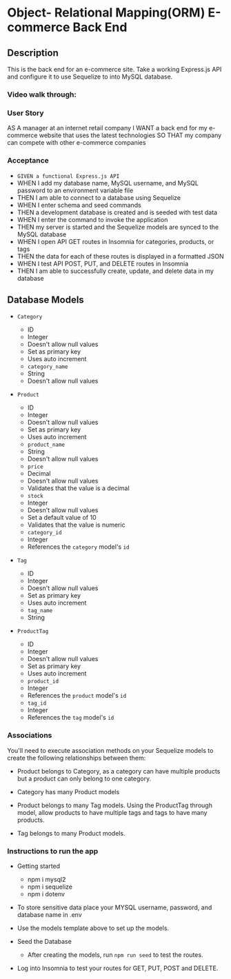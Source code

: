 # Object- Relational Mapping(ORM) E-commerce Back End 

## Description 
This is the back end for an e-commerce site. Take a working Express.js API and configure it to use Sequelize to into MySQL database.

### Video walk through:

### User Story
AS A manager at an internet retail company
I WANT a back end for my e-commerce website that uses the latest technologies
SO THAT my company can compete with other e-commerce companies

### Acceptance 
* `GIVEN a functional Express.js API`
* WHEN I add my database name, MySQL username, and MySQL password to an environment variable file
* THEN I am able to connect to a database using Sequelize
* WHEN I enter schema and seed commands
* THEN a development database is created and is seeded with test data
* WHEN I enter the command to invoke the application
* THEN my server is started and the Sequelize models are synced to the MySQL database
* WHEN I open API GET routes in Insomnia for categories, products, or tags
* THEN the data for each of these routes is displayed in a formatted JSON
* WHEN I test API POST, PUT, and DELETE routes in Insomnia
* THEN I am able to successfully create, update, and delete data in my database

## Database Models

* `Category`

    * ID 
    * Integer
    * Doesn't allow null values
    * Set as primary key
    * Uses auto increment
    * `category_name`
    * String
    * Doesn't allow null values

* `Product`

    * ID
    * Integer
    * Doesn't allow null values
    * Set as primary key
    * Uses auto increment
    * `product_name`
    * String
    * Doesn't allow null values
    * `price`
    * Decimal
    * Doesn't allow null values
    * Validates that the value is a decimal
    * `stock`
    * Integer
    * Doesn't allow null values
    * Set a default value of 10
    * Validates that the value is numeric
    * `category_id`
    * Integer
    * References the `category` model's `id`

* `Tag`

    * ID
    * Integer
    * Doesn't allow null values
    * Set as primary key
    * Uses auto increment
    * `tag_name`
    * String

* `ProductTag`
    
    * ID
    * Integer
    * Doesn't allow null values
    * Set as primary key
    * Uses auto increment
    * `product_id`
    * Integer
    * References the `product` model's `id`
    * `tag_id`
    * Integer
    * References the `tag` model's `id`

### Associations
You'll need to execute association methods on your Sequelize models to create the following relationships between them: 

* Product belongs to Category, as a category can have multiple products but a product can only belong to one category.

* Category has many Product models

* Product belongs to many Tag models. Using the ProductTag through model, allow products to have multiple tags and tags to have many products.

* Tag belongs to many Product models. 

### Instructions to run the app
* Getting started
  * npm i mysql2
  * npm i sequelize
  * npm i dotenv

* To store sensitive data place your MYSQL username, password, and database name in .env 

* Use the models template above to set up the models.

* Seed the Database
  * After creating the models, run `npm run seed` to test the routes.

* Log into Insomnia to test your routes for GET, PUT, POST and DELETE.

